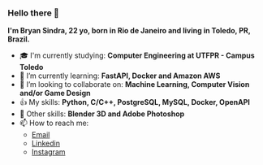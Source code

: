 ### Hello there 👋

<!--
**Bsindra/Bsindra** is a ✨ _special_ ✨ repository because its `README.md` (this file) appears on your GitHub profile.
-->

<b> I'm Bryan Sindra, 22 yo, born in Rio de Janeiro and living in Toledo, PR, Brazil. </b>

  - 🎓 I'm currently studying: <b> Computer Engineering at UTFPR - Campus Toledo </b>
  - 🌱 I’m currently learning: <b> FastAPI, Docker and Amazon AWS </b>
  - 👯 I’m looking to collaborate on: <b> Machine Learning, Computer Vision and/or Game Design </b>
  - 👍 My skills: <b> Python, C/C++, PostgreSQL, MySQL, Docker, OpenAPI </b>
  - 🎨 Other skills: <b> Blender 3D and Adobe Photoshop </b>
  - 📫 How to reach me:
    - [Email](mailto:bsindra98@gmail.com)
    - [Linkedin](https://www.linkedin.com/in/bryan-sindra/)
    - [Instagram](https://www.instagram.com/bry.cpp/)

